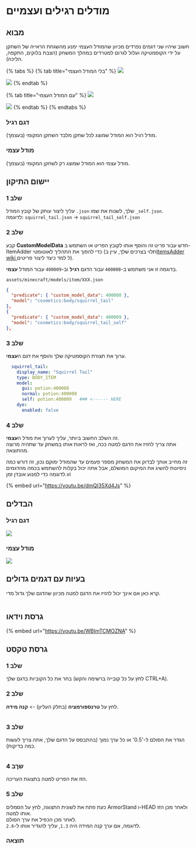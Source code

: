 # מודלים רגילים ועצמיים

## מבוא

חשוב שיהיו שני דגמים נפרדים מכיוון שהמודל העצמי ימנע מהשגחת הראייה של השחקן על ידי הקוסמטיקה ועלול לגרום למטרדים במהלך המשחק (הצבת בלוקים, התקפה, הליכה).

{% tabs %}
{% tab title="בלי המודל העצמי" %}
![](../../../.gitbook/assets/2022-08-17\_17.47.53.png)

![](../../../.gitbook/assets/2022-08-17\_17.48.40.png)
{% endtab %}

{% tab title="עם המודל העצמי" %}
![](../../../.gitbook/assets/2022-08-17\_17.48.16.png)

![](../../../.gitbook/assets/2022-08-17\_17.48.40.png)
{% endtab %}
{% endtabs %}

### דגם רגיל

מודל רגיל הוא המודל שמוצג לכל שחקן מלבד השחקן המקומי (בעצמך).

### מודל עצמי

מודל עצמי הוא המודל שמוצג רק לשחקן המקומי (בעצמך).

## יישום התיקון

### שלב 1

עליך ליצור עותק של קובץ המודל `.json` שלך, לשנות את שמו `_self.json`.\
לדוגמה: `squirrel_tail.json` -> `squirrel_tail_self.json`

### שלב 2

קבע **CustomModelData** חדש עבור פריט זה והוסף אותו לקובץ הפריט או השתמש ב-ItemAdder כדי להפוך את התהליך לאוטומטי (תלוי בצרכים שלך, עיין ב[ItemsAdder wiki ](https://itemsadder.devs.beer/) ל למד כיצד ליצור פריטים).

בדוגמה זו אני משתמש ב-`400008` עבור הדגם **רגיל** וב-`400009` עבור המודל **עצמי**.

`assets/minecraft/models/item/XXX.json`

```json
{
  "predicate": { "custom_model_data": 400008 },
  "model": "cosmetics:body/squirrel_tail"
},
{
  "predicate": { "custom_model_data": 400009 },
  "model": "cosmetics:body/squirrel_tail_self"
},
```

### שלב 3

ערוך את תצורת הקוסמטיקה שלך והוסף את דגם ה**עצמי**.

```yaml
  squirrel_tail:
    display_name: "Squirrel Tail"
    type: BODY_ITEM
    model:
      gui: potion:400008
      normal: potion:400008
      self: potion:400009   ### <------ HERE
    dye:
      enabled: false
```

### שלב 4

זה השלב החשוב ביותר, עליך לערוך את מודל ה**עצמי**.\
אתה צריך להזיז את הדגם למטה ככה, ואז לראות אותו במשחק עד שתהיה מרוצה מהתוצאה.

זה מחייב אותך לבדוק את המשחק מספר פעמים עד שהמודל ימוקם נכון, זה דורש כמה ניסיונות להשיג את המיקום המושלם, אבל אתה יכול בקלות להשתמש בכמה מהדגמים לדוגמה כדי למנוע אובדן זמן.vi

{% embed url="https://youtu.be/dmQI35Xd4Js" %}

## הבדלים

### דגם רגיל

![](<../../../.gitbook/assets/image (23).png>)

### מודל עצמי

![](<../../../.gitbook/assets/image (10).png>)

## בעיות עם דגמים גדולים

&#x20;קרא כאן אם אינך יכול להזיז את הדגם למטה מכיוון שהדגם שלך גדול מדי.

<figure><img src="../../../.gitbook/assets/move_down_problem.gif" alt=""><figcaption></figcaption></figure>

## גרסת וידאו

{% embed url="https://youtu.be/WBImTCMOZNA" %}

## גרסת טקסט

### שלב 1

בחר את כל הקוביות בדגם שלך (לחץ על כל קובייה ברשימה והקש CTRL+A).

### שלב 2

לחץ על **טרנספורמציה** (בחלק העליון) -> **קנה מידה**.

<figure><img src="../../../.gitbook/assets/image (24).png" alt=""><figcaption></figcaption></figure>

### שלב 3

הגדר את הסולם ל-'0.5' או כל ערך נמוך (בהתבסס על הדגם שלך, אתה צריך לעשות כמה בדיקות).

<figure><img src="../../../.gitbook/assets/image (18).png" alt=""><figcaption></figcaption></figure>

### שךב 4

הזז את הפריט למטה בתצוגת העריכה.

### שלב 5

כעת פתח את לשונית התצוגה, לחץ על הסמלים ArmorStand ו-HEAD ולאחר מכן הזז אותו למטה.\
לאחר מכן הכפיל את ערך הסולם.\
לדוגמה, אם ערך קנה המידה היה `1.3`, עליך להגדיר אותו ל-`2.6`.

### תוצאה

<div>

<figure><img src="../../../.gitbook/assets/image (21).png" alt=""><figcaption></figcaption></figure>

 

<figure><img src="../../../.gitbook/assets/image (11).png" alt=""><figcaption></figcaption></figure>

</div>
